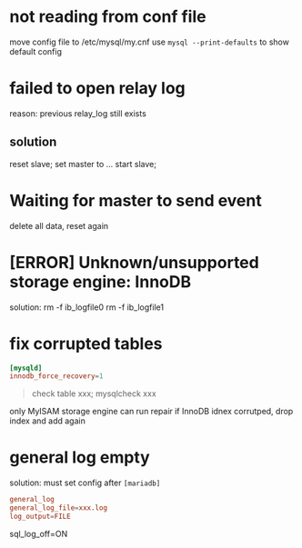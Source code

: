 # not reading from conf file
move config file to /etc/mysql/my.cnf
use `mysql --print-defaults` to show default config

# failed to open relay log
reason: previous relay_log still exists

## solution
reset slave;
set master to ...
start slave;

# Waiting for master to send event
delete all data, reset again

# [ERROR] Unknown/unsupported storage engine: InnoDB
solution:
rm -f ib_logfile0
rm -f ib_logfile1


# fix corrupted tables
```conf
[mysqld]
innodb_force_recovery=1
```

> check table xxx;
mysqlcheck xxx

only MyISAM storage engine can run repair
if InnoDB idnex corrutped, drop index and add again

# general log empty
solution: must set config after `[mariadb]`
```conf
general_log
general_log_file=xxx.log
log_output=FILE
```
sql_log_off=ON



